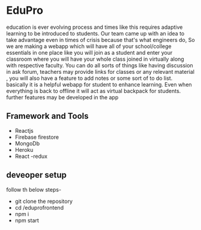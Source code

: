 # EduPro
education is ever evolving process and times like this requires adaptive learning to be introduced to students. Our team came up with an idea to take advantage even in times of crisis because that's what engineers do, So we are making a webapp which will have all of your school/college essentials in one place like you will join as a student and enter your classroom where you will have your whole class joined in virtually along with respective faculty. You can do all sorts of things like having discussion in ask forum, teachers may provide links for classes or any relevant material , you will also have a feature to add notes or some sort of to do list. basically it is a helpful webapp for student to enhance learning. Even when everything is back to offline it will act as virtual backpack for students. further features may be developed in the app


## Framework and Tools

* Reactjs
* Firebase firestore
* MongoDb
* Heroku
* React -redux

## deveoper setup
follow th below steps-
* git clone the repository
* cd /eduprofrontend
* npm i
* npm start

